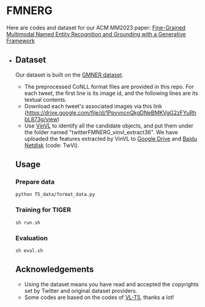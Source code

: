 # FMNERG

Here are codes and dataset for our ACM MM2023 paper: [Fine-Grained Multimodal Named Entity Recognition and Grounding with a Generative Framework](https://dl.acm.org/doi/10.1145/3581783.3612322)

- ## Dataset

  Our dataset is built on the [GMNER dataset](https://github.com/NUSTM/GMNER).

  - The preprocessed CoNLL format files are provided in this repo. For each tweet, the first line is its image id, and the following lines are its textual contents.
  - Download each tweet's associated images via this link (<https://drive.google.com/file/d/1PpvvncnQkgDNeBMKVgG2zFYuRhbL873g/view>)
  - Use [VinVL](https://github.com/pzzhang/VinVL) to identify all the candidate objects, and put them under the folder named "twitterFMNERG_vinvl_extract36". We have uploaded the features extracted by VinVL to [Google Drive](https://drive.google.com/drive/folders/1w7W4YYeIE6bK2lAfqRtuwxH-tNqAytiK?usp=sharing) and [Baidu Netdisk](https://pan.baidu.com/s/1QqjOlAAjCqAk_qL6ejeARw?pwd=TwVi) (code: TwVi).

  ## Usage
  
   ### Prepare data
  
  ```
  python T5_data/format_data.py
  ```
 
  ### Training for TIGER

  ```
  sh run.sh
  ```

  ### Evaluation

  ```
  sh eval.sh
  ```

  ## Acknowledgements

  - Using the dataset means you have read and accepted the copyrights set by Twitter and original dataset providers.
  - Some codes are based on the codes of  [VL-T5](https://github.com/j-min/VL-T5), thanks a lot!
